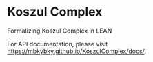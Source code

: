 # Koszul Complex

Formalizing Koszul Complex in LEAN

For API documentation, please visit https://mbkybky.github.io/KoszulComplex/docs/.
